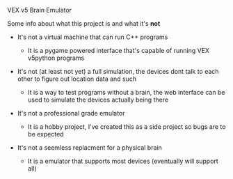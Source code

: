 VEX v5 Brain Emulator

Some info about what this project is and what it's **not**
 - It's not a virtual machine that can run C++ programs
    - It is a pygame powered interface that's capable of running VEX v5python programs

 - It's not (at least not yet) a full simulation, the devices dont talk to each other to figure out location data and such
    - It is a way to test programs without a brain, the web interface can be used to simulate the devices actually being there

 - It's not a professional grade emulator
    - It is a hobby project, I've created this as a side project so bugs are to be expected

 - It's not a seemless replacment for a physical brain
    - It is a emulator that supports most devices (eventually will support all)